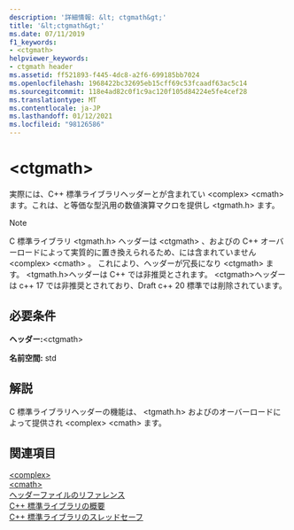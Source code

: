 ```yaml
---
description: '詳細情報: &lt; ctgmath&gt;'
title: '&lt;ctgmath&gt;'
ms.date: 07/11/2019
f1_keywords:
- <ctgmath>
helpviewer_keywords:
- ctgmath header
ms.assetid: ff521893-f445-4dc8-a2f6-699185bb7024
ms.openlocfilehash: 1968422bc32695eb15cff69c53fcaadf63ac5c14
ms.sourcegitcommit: 118e4ad82c0f1c9ac120f105d84224e5fe4cef28
ms.translationtype: MT
ms.contentlocale: ja-JP
ms.lasthandoff: 01/12/2021
ms.locfileid: "98126586"
---
```

# <a name="ltctgmathgt"></a>&lt;ctgmath&gt;

実際には、C++ 標準ライブラリヘッダーとが含まれてい \<complex> \<cmath> ます。これは、と等価な型汎用の数値演算マクロを提供し \<tgmath.h> ます。

> [!NOTE]
> C 標準ライブラリ \<tgmath.h> ヘッダーは \<ctgmath> 、およびの C++ オーバーロードによって実質的に置き換えられるため、には含まれていません \<complex> \<cmath> 。 これにより、ヘッダーが冗長になり \<ctgmath> ます。 \<tgmath.h>ヘッダーは C++ では非推奨とされます。 \<ctgmath>ヘッダーは c++ 17 では非推奨とされており、Draft c++ 20 標準では削除されています。

## <a name="requirements"></a>必要条件

**ヘッダー:**\<ctgmath>

**名前空間:** std

## <a name="remarks"></a>解説

C 標準ライブラリヘッダーの機能は、 \<tgmath.h> およびのオーバーロードによって提供され \<complex> \<cmath> ます。

## <a name="see-also"></a>関連項目

[\<complex>](complex.md)\
[\<cmath>](cmath.md)\
[ヘッダーファイルのリファレンス](cpp-standard-library-header-files.md)\
[C++ 標準ライブラリの概要](cpp-standard-library-overview.md)\
[C++ 標準ライブラリのスレッドセーフ](thread-safety-in-the-cpp-standard-library.md)
